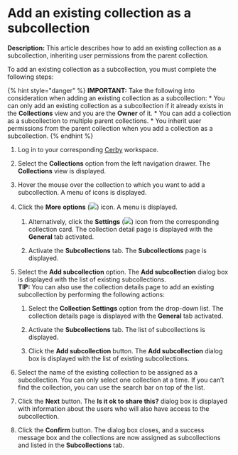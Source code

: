 # Add an existing collection as a subcollection

**Description:** This article describes how to add an existing collection as a subcollection, inheriting user permissions from the parent collection.

To add an existing collection as a subcollection, you must complete the
following steps:

{% hint style="danger" %} **IMPORTANT:** Take the following into consideration
when adding an existing collection as a subcollection: * You can only add an
existing collection as a subcollection if it already exists in the
**Collections** view and you are the **Owner** of it. * You can add a
collection as a subcollection to multiple parent collections. * You inherit
user permissions from the parent collection when you add a collection as a
subcollection. {% endhint %}

  1. Log in to your corresponding [Cerby](https://app.cerby.com/) workspace.

  2. Select the **Collections** option from the left navigation drawer. The **Collections** view is displayed.

  3. Hover the mouse over the collection to which you want to add a subcollection. A menu of icons is displayed.

  4. Click the **More** **options** (![](gitbook/imagestw5_6CSbf05qhcm-r2FZ8-ech31dz8GV3VDDhfP2O_JACX09i8xEU_djg3EHdLPc5ri8es23g6ch4xB0xYT5xd9OVUGCGfdDSsPuYAdqmA7ApXYfZQkWAcXtZZQohjwCEJtqwv3hVO_VDWyfWEEHYuk)) icon. A menu is displayed.

     1. Alternatively, click the **Settings** (![](gitbook/images7MURS3dtq-BW_yMx_7Wev_v1zpYqCmH60lus7fmXpB3dSY2H0X7sNzenjJuylaehJ9kyFapbhqh0A2XQxaTLEVMeiVWB7XF6EYXkYwJM3HpSKGZCz2VOnTchuAWTK5GHometx-VCldVleNmsoNrOgHI)) icon from the corresponding collection card. The collection detail page is displayed with the **General** tab activated.

     2. Activate the **Subcollections** tab. The **Subcollections** page is displayed.

  5. Select the **Add subcollection** option. The **Add subcollection** dialog box is displayed with the list of existing subcollections.  
​**TIP:** You can also use the collection details page to add an existing
subcollection by performing the following actions:

     1. Select the **Collection Settings** option from the drop-down list. The collection details page is displayed with the **General** tab activated.

     2. Activate the **Subcollections** tab. The list of subcollections is displayed.

     3. Click the **Add subcollection** button. The **Add subcollection** dialog box is displayed with the list of existing subcollections.

  6. Select the name of the existing collection to be assigned as a subcollection. You can only select one collection at a time. If you can’t find the collection, you can use the search bar on top of the list.

  7. Click the **Next** button. The **Is it ok to share this?** dialog box is displayed with information about the users who will also have access to the subcollection.

  8. Click the **Confirm** button. The dialog box closes, and a success message box and the collections are now assigned as subcollections and listed in the **Subcollections** tab.

